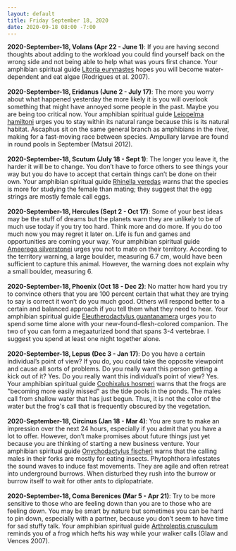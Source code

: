 ```yaml
---
layout: default
title: Friday September 18, 2020
date: 2020-09-18 08:00 -7:00
---
```


**2020-September-18, Volans (Apr 22 - June 1)**: If you are having second thoughts about adding to the workload you could find yourself back on the wrong side and not being able to help what was yours first chance. Your amphibian spiritual guide [Litoria eurynastes](https://amphibiaweb.org/cgi/amphib_query?where-genus=Litoria&where-species=eurynastes) hopes you will become water-dependent and eat algae (Rodrigues et al. 2007). <br /><br />**2020-September-18, Eridanus (June 2 - July 17)**: The more you worry about what happened yesterday the more likely it is you will overlook something that might have annoyed some people in the past. Maybe you are being too critical now. Your amphibian spiritual guide [Leiopelma hamiltoni](https://amphibiaweb.org/cgi/amphib_query?where-genus=Leiopelma&where-species=hamiltoni) urges you to stay within its natural range because this is its natural habitat. Ascaphus sit on the same general branch as amphibians in the river, making for a fast-moving race between species. Ampullary larvae are found in round pools in September (Matsui 2012). <br /><br />**2020-September-18, Scutum (July 18 - Sept 1)**: The longer you leave it, the harder it will be to change. You don’t have to force others to see things your way but you do have to accept that certain things can’t be done on their own. Your amphibian spiritual guide [Rhinella veredas](https://amphibiaweb.org/cgi/amphib_query?where-genus=Rhinella&where-species=veredas) warns that the species is more for studying the female than mating; they suggest that the egg strings are mostly female call eggs. <br /><br />**2020-September-18, Hercules (Sept 2 - Oct 17)**: Some of your best ideas may be the stuff of dreams but the planets warn they are unlikely to be of much use today if you try too hard. Think more and do more. If you do too much now you may regret it later on. Life is fun and games and opportunities are coming your way. Your amphibian spiritual guide [Ameerega silverstonei](https://amphibiaweb.org/cgi/amphib_query?where-genus=Ameerega&where-species=silverstonei) urges you not to mate on their territory.  According to the territory warning, a large boulder, measuring 6.7 cm, would have been sufficient to capture this animal.  However, the warning does not explain why a small boulder, measuring 6. <br /><br />**2020-September-18, Phoenix (Oct 18 - Dec 2)**: No matter how hard you try to convince others that you are 100 percent certain that what they are trying to say is correct it won’t do you much good. Others will respond better to a certain and balanced approach if you tell them what they need to hear. Your amphibian spiritual guide [Eleutherodactylus guantanamera](https://amphibiaweb.org/cgi/amphib_query?where-genus=Eleutherodactylus&where-species=guantanamera) urges you to spend some time alone with your new-found-flesh-colored companion. The two of you can form a megaaturized bond that spans 3-4 vertebrae. I suggest you spend at least one night together alone. <br /><br />**2020-September-18, Lepus (Dec 3 - Jan 17)**: Do you have a certain individual’s point of view? If you do, you could take the opposite viewpoint and cause all sorts of problems. Do you really want this person getting a kick out of it? Yes. Do you really want this individual’s point of view? Yes. Your amphibian spiritual guide [Cophixalus hosmeri](https://amphibiaweb.org/cgi/amphib_query?where-genus=Cophixalus&where-species=hosmeri) warns that the frogs are "becoming more easily missed" as the tide pools in the ponds. The males call from shallow water that has just begun. Thus, it is not the color of the water but the frog's call that is frequently obscured by the vegetation. <br /><br />**2020-September-18, Circinus (Jan 18 - Mar 4)**: You are sure to make an impression over the next 24 hours, especially if you admit that you have a lot to offer. However, don’t make promises about future things just yet because you are thinking of starting a new business venture. Your amphibian spiritual guide [Onychodactylus fischeri](https://amphibiaweb.org/cgi/amphib_query?where-genus=Onychodactylus&where-species=fischeri) warns that the calling males in their forks are mostly for eating insects. Phytophthora infestates the sound waves to induce fast movements. They are agile and often retreat into underground burrows. When disturbed they rush into the burrow or burrow itself to wait for other ants to diplopatriate. <br /><br />**2020-September-18, Coma Berenices (Mar 5 - Apr 21)**: Try to be more sensitive to those who are feeling down than you are to those who are feeling down. You may be smart by nature but sometimes you can be hard to pin down, especially with a partner, because you don’t seem to have time for sad stuffy talk. Your amphibian spiritual guide [Arthroleptis crusculum](https://amphibiaweb.org/cgi/amphib_query?where-genus=Arthroleptis&where-species=crusculum) reminds you of a frog which hefts his way while your walker calls (Glaw and Vences 2007). <br /><br />